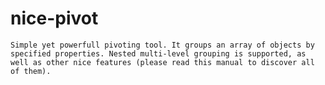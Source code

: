 # nice-pivot
`Simple yet powerfull pivoting tool. It groups an array of objects by specified properties. Nested multi-level grouping is supported, as well as other nice features (please read this manual to discover all of them).`